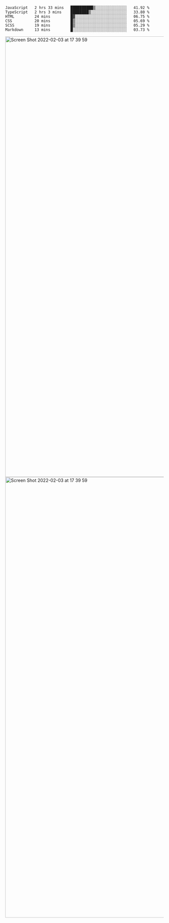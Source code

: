 <!--START_SECTION:waka-->

```text
JavaScript   2 hrs 33 mins   ██████████▒░░░░░░░░░░░░░░   41.92 %
TypeScript   2 hrs 3 mins    ████████▒░░░░░░░░░░░░░░░░   33.80 %
HTML         24 mins         █▓░░░░░░░░░░░░░░░░░░░░░░░   06.75 %
CSS          20 mins         █▒░░░░░░░░░░░░░░░░░░░░░░░   05.69 %
SCSS         19 mins         █▒░░░░░░░░░░░░░░░░░░░░░░░   05.29 %
Markdown     13 mins         █░░░░░░░░░░░░░░░░░░░░░░░░   03.73 %
```

<!--END_SECTION:waka-->

<img width="1400" alt="Screen Shot 2022-02-03 at 17 39 59" src="https://user-images.githubusercontent.com/45716542/152387304-f2b60485-53a6-4f4b-a818-5cefb1b0c0ae.png">
<img width="1400" alt="Screen Shot 2022-02-03 at 17 39 59" src="https://user-images.githubusercontent.com/45716542/152387273-ea5cdf21-2a45-44da-8bef-00c1763b1d42.png">
